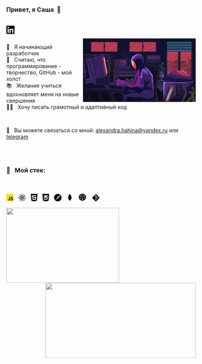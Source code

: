 ### Привет, я Саша&nbsp; 🐹

<br />

<a href="https://www.linkedin.com/in/alexandra-hahina-4581931a3/" target='_blank'>
  <img align="left" alt="LinkedIn" width="22px" src="./assets/linkedin.svg" />
</a>

<br />
<br />

<img align="right" width="300px" src="https://github.com/Dhatura/Dhatura/blob/main/assets/coding.gif">

🐣&nbsp;&nbsp;&nbsp;Я начинающий разработчик<br />
🎨&nbsp;&nbsp;&nbsp;Считаю, что программирование - творчество, GitHub - мой холст<br />
📚&nbsp;&nbsp;&nbsp;Желание учиться вдохновляет меня на новые свершения<br />
👩‍💻&nbsp;&nbsp;&nbsp;Хочу писать грамотный и адаптивный код<br />

<br />

💌&nbsp;&nbsp;&nbsp;Вы можете связаться со мной: alexandra.hahina@yandex.ru или <a href="https://t.me/datura969" target='_blank'>telegram</a><br />

 <br />
 <br />

  ### 🦾&nbsp;&nbsp;&nbsp;Мой стек:

  <br />

<p>
  <img height="20" src="./assets/js.svg">&nbsp;&nbsp;
  <img height="20" src="./assets/react.svg" />&nbsp;&nbsp;
  <img height="20" src="./assets/html.svg" />&nbsp;&nbsp;
  <img height="20" src="./assets/css.svg" />&nbsp;&nbsp;
  <img height="20" src="./assets/postman.svg" />&nbsp;&nbsp;
  <img height="20" src="./assets/mongodb.svg" />&nbsp;&nbsp;
  <img height="23" src="./assets/webpack.svg" />&nbsp;&nbsp;
  <img height="25" src="./assets/git.svg" />&nbsp;&nbsp;

</p>

<img width="300px" height="200" align="left" src="https://github-readme-stats.vercel.app/api/top-langs/?username=dhatura&layout=compact&count_private=true&&hide_border=true&bg_color=50,e4afcb,b8cbb8&title_color=fff&text_color=fff&icon_color=fff" />

<img width="400px" height="200" align="right" src="https://github-readme-stats.vercel.app/api?username=dhatura&count_private=true&show_icons=true&hide_border=true&bg_color=50,e4afcb,989898&title_color=fff&text_color=fff&icon_color=f2f2f2&hide=issues" />
